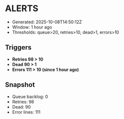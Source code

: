 # ALERTS

- Generated: 2025-10-08T14:50:12Z
- Window: 1 hour ago
- Thresholds: queue>20, retries>10, dead>1, errors>10

## Triggers
- **Retries 98 > 10**
- **Dead 90 > 1**
- **Errors 111 > 10 (since 1 hour ago)**

## Snapshot
- Queue backlog: 0
- Retries: 98
- Dead: 90
- Error lines: 111
